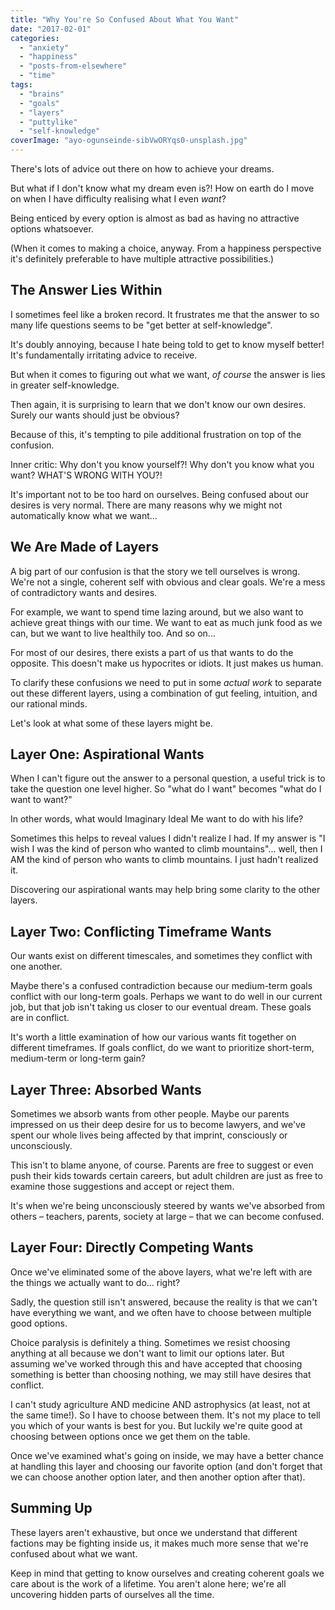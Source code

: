 ```yaml
---
title: "Why You're So Confused About What You Want"
date: "2017-02-01"
categories: 
  - "anxiety"
  - "happiness"
  - "posts-from-elsewhere"
  - "time"
tags: 
  - "brains"
  - "goals"
  - "layers"
  - "puttylike"
  - "self-knowledge"
coverImage: "ayo-ogunseinde-sibVwORYqs0-unsplash.jpg"
---
```


There's lots of advice out there on how to achieve your dreams.

But what if I don't know what my dream even is?! How on earth do I move on when I have difficulty realising what I even _want_?

<!--more-->

Being enticed by every option is almost as bad as having no attractive options whatsoever.

(When it comes to making a choice, anyway. From a happiness perspective it's definitely preferable to have multiple attractive possibilities.)

## The Answer Lies Within

I sometimes feel like a broken record. It frustrates me that the answer to so many life questions seems to be "get better at self-knowledge".

It's doubly annoying, because I hate being told to get to know myself better! It's fundamentally irritating advice to receive.

But when it comes to figuring out what we want, _of course_ the answer is lies in greater self-knowledge.

Then again, it is surprising to learn that we don't know our own desires. Surely our wants should just be obvious?

Because of this, it's tempting to pile additional frustration on top of the confusion.

Inner critic: Why don't you know yourself?! Why don't you know what you want? WHAT'S WRONG WITH YOU?!

It's important not to be too hard on ourselves. Being confused about our desires is very normal. There are many reasons why we might not automatically know what we want...

## We Are Made of Layers

A big part of our confusion is that the story we tell ourselves is wrong. We're not a single, coherent self with obvious and clear goals. We're a mess of contradictory wants and desires.

For example, we want to spend time lazing around, but we also want to achieve great things with our time. We want to eat as much junk food as we can, but we want to live healthily too. And so on...

For most of our desires, there exists a part of us that wants to do the opposite. This doesn't make us hypocrites or idiots. It just makes us human.

To clarify these confusions we need to put in some _actual work_ to separate out these different layers, using a combination of gut feeling, intuition, and our rational minds.

Let's look at what some of these layers might be.

## Layer One: Aspirational Wants

When I can't figure out the answer to a personal question, a useful trick is to take the question one level higher. So "what do I want" becomes "what do I want to want?"

In other words, what would Imaginary Ideal Me want to do with his life?

Sometimes this helps to reveal values I didn't realize I had. If my answer is "I wish I was the kind of person who wanted to climb mountains"... well, then I AM the kind of person who wants to climb mountains. I just hadn't realized it.

Discovering our aspirational wants may help bring some clarity to the other layers.

## Layer Two: Conflicting Timeframe Wants

Our wants exist on different timescales, and sometimes they conflict with one another.

Maybe there's a confused contradiction because our medium-term goals conflict with our long-term goals. Perhaps we want to do well in our current job, but that job isn't taking us closer to our eventual dream. These goals are in conflict.

It's worth a little examination of how our various wants fit together on different timeframes. If goals conflict, do we want to prioritize short-term, medium-term or long-term gain?

## Layer Three: Absorbed Wants

Sometimes we absorb wants from other people. Maybe our parents impressed on us their deep desire for us to become lawyers, and we've spent our whole lives being affected by that imprint, consciously or unconsciously.

This isn't to blame anyone, of course. Parents are free to suggest or even push their kids towards certain careers, but adult children are just as free to examine those suggestions and accept or reject them.

It's when we're being unconsciously steered by wants we've absorbed from others – teachers, parents, society at large – that we can become confused.

## Layer Four: Directly Competing Wants

Once we've eliminated some of the above layers, what we're left with are the things we actually want to do... right?

Sadly, the question still isn't answered, because the reality is that we can't have everything we want, and we often have to choose between multiple good options.

Choice paralysis is definitely a thing. Sometimes we resist choosing anything at all because we don't want to limit our options later. But assuming we've worked through this and have accepted that choosing something is better than choosing nothing, we may still have desires that conflict.

I can't study agriculture AND medicine AND astrophysics (at least, not at the same time!). So I have to choose between them. It's not my place to tell you which of your wants is best for you. But luckily we're quite good at choosing between options once we get them on the table.

Once we've examined what's going on inside, we may have a better chance at handling this layer and choosing our favorite option (and don't forget that we can choose another option later, and then another option after that).

## Summing Up

These layers aren't exhaustive, but once we understand that different factions may be fighting inside us, it makes much more sense that we're confused about what we want.

Keep in mind that getting to know ourselves and creating coherent goals we care about is the work of a lifetime. You aren't alone here; we're all uncovering hidden parts of ourselves all the time.
